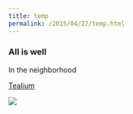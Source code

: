 ```yaml
---
title: temp
permalink: /2015/04/27/temp.html
---
```


### All is well

In the neighborhood

[Tealium](http://tealium.com)

![](http://3j3fcqfu91e8lyzv2ku31m63.wpengine.netdna-cdn.com/wp-content/uploads/2015/02/tealium_158x35.png)